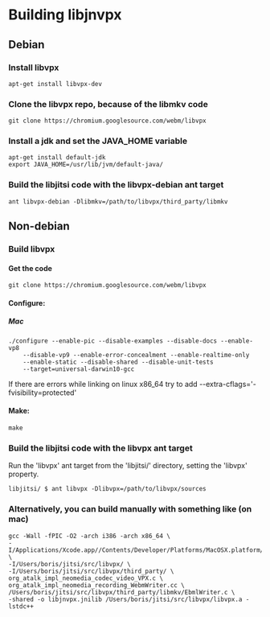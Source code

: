 # Building libjnvpx

## Debian

### Install libvpx

```
apt-get install libvpx-dev
```

### Clone the libvpx repo, because of the libmkv code

```
git clone https://chromium.googlesource.com/webm/libvpx
```

### Install a jdk and set the JAVA_HOME variable

```
apt-get install default-jdk
export JAVA_HOME=/usr/lib/jvm/default-java/
```

### Build the libjitsi code with the libvpx-debian ant target

```
ant libvpx-debian -Dlibmkv=/path/to/libvpx/third_party/libmkv
```

## Non-debian

### Build libvpx

#### Get the code

```
git clone https://chromium.googlesource.com/webm/libvpx
```

#### Configure:

##### Mac

```
./configure --enable-pic --disable-examples --disable-docs --enable-vp8
    --disable-vp9 --enable-error-concealment --enable-realtime-only
    --enable-static --disable-shared --disable-unit-tests
    --target=universal-darwin10-gcc
```

If there are errors while linking on linux x86_64 try to add --extra-cflags='-fvisibility=protected'

#### Make:

```
make
```

### Build the libjitsi code with the libvpx ant target

Run the 'libvpx' ant target from the 'libjitsi/' directory, setting the 'libvpx' property.

```
libjitsi/ $ ant libvpx -Dlibvpx=/path/to/libvpx/sources
```

### Alternatively, you can build manually with something like (on mac)

```
gcc -Wall -fPIC -O2 -arch i386 -arch x86_64 \
-I/Applications/Xcode.app//Contents/Developer/Platforms/MacOSX.platform/Developer/SDKs/MacOSX10.9.sdk/System/Library/Frameworks/JavaVM.framework/Versions/A/Headers/ \
-I/Users/boris/jitsi/src/libvpx/ \
-I/Users/boris/jitsi/src/libvpx/third_party/ \
org_atalk_impl_neomedia_codec_video_VPX.c \
org_atalk_impl_neomedia_recording_WebmWriter.cc \ 
/Users/boris/jitsi/src/libvpx/third_party/libmkv/EbmlWriter.c \
-shared -o libjnvpx.jnilib /Users/boris/jitsi/src/libvpx/libvpx.a -lstdc++
```
